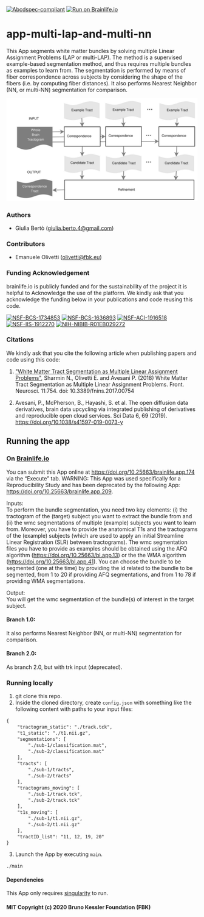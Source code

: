 [![Abcdspec-compliant](https://img.shields.io/badge/ABCD_Spec-v1.1-green.svg)](https://github.com/brain-life/abcd-spec)
[![Run on Brainlife.io](https://img.shields.io/badge/Brainlife-bl.app.174-blue.svg)](https://doi.org/10.25663/brainlife.app.174)

# app-multi-lap-and-multi-nn
This App segments white matter bundles by solving multiple Linear Assignment Problems (LAP or multi-LAP). The method is a supervised example-based segmentation method, and thus requires multiple bundles as examples to learn from. The segmentation is performed by means of fiber correspondence across subjects by considering the shape of the fibers (i.e. by computing fiber distances). It also performs Nearest Neighbor (NN, or multi-NN) segmentation for comparison. 

![](lap-original.png)

### Authors
- Giulia Bertò (giulia.berto.4@gmail.com)

### Contributors
- Emanuele Olivetti (olivetti@fbk.eu)

### Funding Acknowledgement
brainlife.io is publicly funded and for the sustainability of the project it is helpful to Acknowledge the use of the platform. We kindly ask that you acknowledge the funding below in your publications and code reusing this code.

[![NSF-BCS-1734853](https://img.shields.io/badge/NSF_BCS-1734853-blue.svg)](https://nsf.gov/awardsearch/showAward?AWD_ID=1734853)
[![NSF-BCS-1636893](https://img.shields.io/badge/NSF_BCS-1636893-blue.svg)](https://nsf.gov/awardsearch/showAward?AWD_ID=1636893)
[![NSF-ACI-1916518](https://img.shields.io/badge/NSF_ACI-1916518-blue.svg)](https://nsf.gov/awardsearch/showAward?AWD_ID=1916518)
[![NSF-IIS-1912270](https://img.shields.io/badge/NSF_IIS-1912270-blue.svg)](https://nsf.gov/awardsearch/showAward?AWD_ID=1912270)
[![NIH-NIBIB-R01EB029272](https://img.shields.io/badge/NIH_NIBIB-R01EB029272-green.svg)](https://grantome.com/grant/NIH/R01-EB029272-01)

### Citations
We kindly ask that you cite the following article when publishing papers and code using this code: 

1. ["White Matter Tract Segmentation as Multiple Linear Assignment Problems"](https://doi.org/10.3389/fnins.2017.00754), Sharmin N., Olivetti E. and Avesani P. (2018) White Matter Tract Segmentation as Multiple Linear Assignment Problems. Front. Neurosci. 11:754. doi: 10.3389/fnins.2017.00754

2. Avesani, P., McPherson, B., Hayashi, S. et al. The open diffusion data derivatives, brain data upcycling via integrated publishing of derivatives and reproducible open cloud services. Sci Data 6, 69 (2019). https://doi.org/10.1038/s41597-019-0073-y

## Running the app
### On [Brainlife.io](http://brainlife.io/) 
You can submit this App online at https://doi.org/10.25663/brainlife.app.174 via the “Execute” tab. WARNING: This App was used specifically for a Reproducibility Study and has been deprecated by the following App: https://doi.org/10.25663/brainlife.app.209.

Inputs: \
To perform the bundle segmentation, you need two key elements: (i) the tractogram of the (target) subject you want to extract the bundle from and (ii) the wmc segmentations of multiple (example) subjects you want to learn from. Moreover, you have to provide the anatomical T1s and the tractograms of the (example) subjects (which are used to apply an initial Streamline Linear Registration (SLR) between tractograms). The wmc segmentation files you have to provide as examples should be obtained using the AFQ algorithm (https://doi.org/10.25663/bl.app.13) or the the WMA algorithm (https://doi.org/10.25663/bl.app.41). You can choose the bundle to be segmented (one at the time) by providing the id related to the bundle to be segmented, from 1 to 20 if providing AFQ segmentations, and from 1 to 78 if providing WMA segmentations. 

Output: \
You will get the wmc segmentation of the bundle(s) of interest in the target subject.

#### Branch 1.0:
It also performs Nearest Neighbor (NN, or multi-NN) segmentation for comparison.

#### Branch 2.0:
As branch 2.0, but with trk input (deprecated).

### Running locally
1. git clone this repo.
2. Inside the cloned directory, create `config.json` with something like the following content with paths to your input files:
```
{
    "tractogram_static": "./track.tck",
    "t1_static": "./t1.nii.gz",
    "segmentations": [
        "./sub-1/classification.mat",           
        "./sub-2/classification.mat"
    ],
    "tracts": [
        "./sub-1/tracts",
        "./sub-2/tracts"
    ],
    "tractograms_moving": [
        "./sub-1/track.tck",
        "./sub-2/track.tck"
    ],
    "t1s_moving": [
        "./sub-1/t1.nii.gz",
        "./sub-2/t1.nii.gz"
    ],
    "tractID_list": "11, 12, 19, 20"
}
```
3. Launch the App by executing `main`.
```
./main
```

#### Dependencies
This App only requires [singularity](https://sylabs.io/singularity/) to run.

#### MIT Copyright (c) 2020 Bruno Kessler Foundation (FBK)
